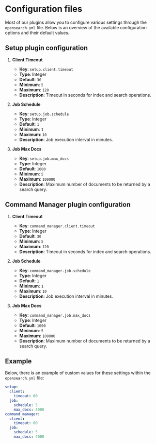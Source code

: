 # Configuration files

Most of our plugins allow you to configure various settings through the `opensearch.yml` file. Below is an overview of the available configuration options and their default values.

## Setup plugin configuration

1. **Client Timeout**
   - **Key**: `setup.client.timeout`
   - **Type**: Integer
   - **Default**: `30`
   - **Minimum**: `5`
   - **Maximum**: `120`
   - **Description**: Timeout in seconds for index and search operations.

2. **Job Schedule**
   - **Key**: `setup.job.schedule`
   - **Type**: Integer
   - **Default**: `1`
   - **Minimum**: `1` 
   - **Maximum**: `10`
   - **Description**: Job execution interval in minutes.

3. **Job Max Docs**
   - **Key**: `setup.job.max_docs`
   - **Type**: Integer
   - **Default**: `1000`
   - **Minimum**: `5`
   - **Maximum**: `100000`
   - **Description**: Maximum number of documents to be returned by a search query.

## Command Manager plugin configuration

1. **Client Timeout**
   - **Key**: `command_manager.client.timeout`
   - **Type**: Integer
   - **Default**: `30`
   - **Minimum**: `5`
   - **Maximum**: `120`
   - **Description**: Timeout in seconds for index and search operations.

2. **Job Schedule**
   - **Key**: `command_manager.job.schedule`
   - **Type**: Integer
   - **Default**: `1`
   - **Minimum**: `1` 
   - **Maximum**: `10`
   - **Description**: Job execution interval in minutes.

3. **Job Max Docs**
   - **Key**: `command_manager.job.max_docs`
   - **Type**: Integer
   - **Default**: `1000`
   - **Minimum**: `5`
   - **Maximum**: `100000`
   - **Description**: Maximum number of documents to be returned by a search query.

## Example

Below, there is an example of custom values for these settings within the `opensearch.yml` file:

```yaml
setup:
  client:
    timeout: 60
  job:
    schedule: 5
    max_docs: 4000
command_manager:
  client:
    timeout: 60
  job:
    schedule: 5
    max_docs: 4000
```